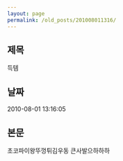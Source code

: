 ```yaml
---
layout: page
permalink: /old_posts/201008011316/
---
```


## 제목
득템

## 날짜
2010-08-01 13:16:05

## 본문
초코파이왕뚜껑튀김우동 큰사발으하하하